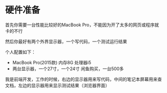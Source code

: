 # 硬件准备
首先你需要一台性能比较好的MacBook Pro，不能因为开了太多的网页或程序就卡的不行

然后你最好有两个外界显示器，一个写代码，一个测试运行结果

个人配置如下：

* MacBook Pro(2015款) 内存8G 处理器i5  
* 两台显示器，一个27寸，一个24寸 闲鱼购买，一台500多

我是前端开发，工作的时候，右边的显示器用来写代码，中间的笔记本屏幕用来查文档，左边的显示器用来显示测试结果（浏览器界面）